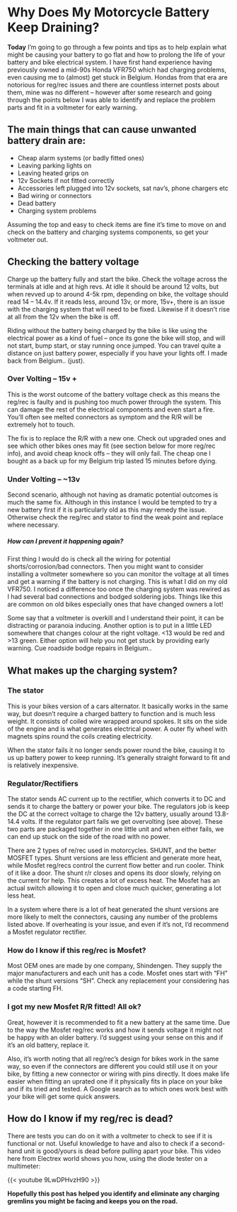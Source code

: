 # Why Does My Motorcycle Battery Keep Draining?


**Today** I’m going to go through a few points and tips as to help explain what might be causing your battery to go flat and how to prolong the life of your battery and bike electrical system. I have first hand experience having previously owned a mid-90s Honda VFR750 which had charging problems, even causing me to (almost) get stuck in Belgium. Hondas from that era are notorious for reg/rec issues and there are countless internet posts about them, mine was no different – however after some research and going through the points below I was able to identify and replace the problem parts and fit in a voltmeter for early warning.

## The main things that can cause unwanted battery drain are:

* Cheap alarm systems (or badly fitted ones)
* Leaving parking lights on
* Leaving heated grips on
* 12v Sockets if not fitted correctly
* Accessories left plugged into 12v sockets, sat nav’s, phone chargers etc
* Bad wiring or connectors
* Dead battery
* Charging system problems

Assuming the top and easy to check items are fine it’s time to move on and check on the battery and charging systems components, so get your voltmeter out.

## Checking the battery voltage

Charge up the battery fully and start the bike. Check the voltage across the terminals at idle and at high revs. At idle it should be around 12 volts, but when revved up to around 4-5k rpm, depending on bike, the voltage should read 14 – 14.4v. If it reads less, around 13v, or more, 15v+, there is an issue with the charging system that will need to be fixed. Likewise if it doesn’t rise at all from the 12v when the bike is off.

Riding without the battery being charged by the bike is like using the electrical power as a kind of fuel – once its gone the bike will stop, and will not start, bump start, or stay running once jumped. You can travel quite a distance on just battery power, especially if you have your lights off. I made back from Belgium.. (just).

### Over Volting – 15v +

This is the worst outcome of the battery voltage check as this means the reg/rec is faulty and is pushing too much power through the system. This can damage the rest of the electrical components and even start a fire. You’ll often see melted connectors as symptom and the R/R will be extremely hot to touch.

The fix is to replace the R/R with a new one. Check out upgraded ones and see which other bikes ones may fit (see section below for more reg/rec info), and avoid cheap knock offs – they will only fail. The cheap one I bought as a back up for my Belgium trip lasted 15 minutes before dying.

### Under Volting – ~13v

Second scenario, although not having as dramatic potential outcomes is much the same fix. Although in this instance I would be tempted to try a new battery first if it is particularly old as this may remedy the issue. Otherwise check the reg/rec and stator to find the weak point and replace where necessary.

##### How can I prevent it happening again?

First thing I would do is check all the wiring for potential shorts/corrosion/bad connectors. Then you might want to consider installing a voltmeter somewhere so you can monitor the voltage at all times and get a warning if the battery is not charging. This is what I did on my old VFR750. I noticed a difference too once the charging system was rewired as I had several bad connections and bodged soldering jobs. Things like this are common on old bikes especially ones that have changed owners a lot!

Some say that a voltmeter is overkill and I understand their point, it can be distracting or paranoia inducing. Another option is to put in a little LED somewhere that changes colour at the right voltage. <13 would be red and >13 green. Either option will help you not get stuck by providing early warning. Cue roadside bodge repairs in Belgium..

## What makes up the charging system?


### The stator

This is your bikes version of a cars alternator. It basically works in the same way, but doesn’t require a charged battery to function and is much less weight. It consists of coiled wire wrapped around spokes. It sits on the side of the engine and is what generates electrical power. A outer fly wheel with magnets spins round the coils creating electricity.

When the stator fails it no longer sends power round the bike, causing it to us up battery power to keep running. It’s generally straight forward to fit and is relatively inexpensive.

### Regulator/Rectifiers

The stator sends AC current up to the rectifier, which converts it to DC and sends it to charge the battery or power your bike. The regulators job is keep the DC at the correct voltage to charge the 12v battery, usually around 13.8-14.4 volts. If the regulator part fails we get overvolting (see above). These two parts are packaged together in one little unit and when either fails, we can end up stuck on the side of the road with no power.

There are 2 types of re/rec used in motorcycles. SHUNT, and the better MOSFET types. Shunt versions are less efficient and generate more heat, while Mosfet reg/recs control the current flow better and run cooler. Think of it like a door. The shunt r/r closes and opens its door slowly, relying on the current for help. This creates a lot of excess heat. The Mosfet has an actual switch allowing it to open and close much quicker, generating a lot less heat.

In a system where there is a lot of heat generated the shunt versions are more likely to melt the connectors, causing any number of the problems listed above. If overheating is your issue, and even if it’s not, I’d recommend a Mosfet regulator rectifier.

### How do I know if this reg/rec is Mosfet?

Most OEM ones are made by one company, Shindengen. They supply the major manufacturers and each unit has a code. Mosfet ones start with “FH” while the shunt versions “SH”. Check any replacement your considering has a code starting FH.

### I got my new Mosfet R/R fitted! All ok?

Great, however it is recommended to fit a new battery at the same time. Due to the way the Mosfet reg/rec works and how it sends voltage it might not be happy with an older battery. I’d suggest using your sense on this and if it’s an old battery, replace it.

Also, it’s worth noting that all reg/rec’s design for bikes work in the same way, so even if the connectors are different you could still use it on your bike, by fitting a new connector or wiring with pins directly. It does make life easier when fitting an uprated one if it physically fits in place on your bike and if its tried and tested. A Google search as to which ones work best with your bike will get some quick answers.


## How do I know if my reg/rec is dead?

There are tests you can do on it with a voltmeter to check to see if it is functional or not. Useful knowledge to have and also to check if a second-hand unit is good/yours is dead before pulling apart your bike. This video here from Electrex world shows you how, using the diode tester on a multimeter:

{{< youtube 9LwDPHvzH90 >}}


**Hopefully this post has helped you identify and eliminate any charging gremlins you might be facing and keeps you on the road.**
